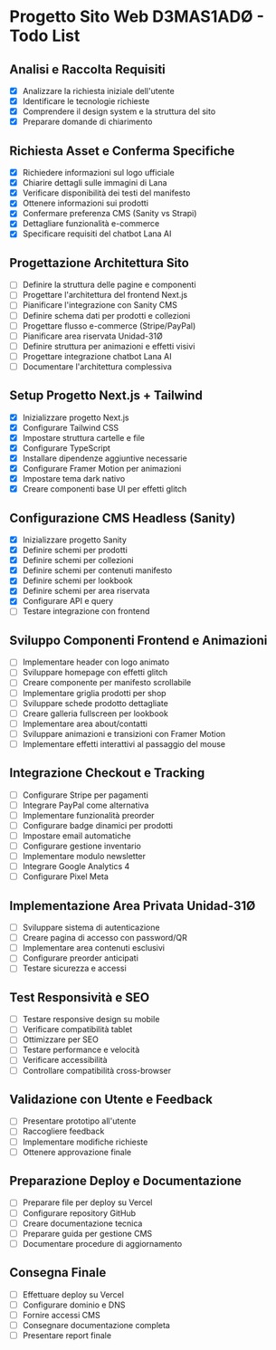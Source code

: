 # Progetto Sito Web D3MAS1ADØ - Todo List

## Analisi e Raccolta Requisiti
- [x] Analizzare la richiesta iniziale dell'utente
- [x] Identificare le tecnologie richieste
- [x] Comprendere il design system e la struttura del sito
- [x] Preparare domande di chiarimento

## Richiesta Asset e Conferma Specifiche
- [x] Richiedere informazioni sul logo ufficiale
- [x] Chiarire dettagli sulle immagini di Lana
- [x] Verificare disponibilità dei testi del manifesto
- [x] Ottenere informazioni sui prodotti
- [x] Confermare preferenza CMS (Sanity vs Strapi)
- [x] Dettagliare funzionalità e-commerce
- [x] Specificare requisiti del chatbot Lana AI

## Progettazione Architettura Sito
- [ ] Definire la struttura delle pagine e componenti
- [ ] Progettare l'architettura del frontend Next.js
- [ ] Pianificare l'integrazione con Sanity CMS
- [ ] Definire schema dati per prodotti e collezioni
- [ ] Progettare flusso e-commerce (Stripe/PayPal)
- [ ] Pianificare area riservata Unidad-31Ø
- [ ] Definire struttura per animazioni e effetti visivi
- [ ] Progettare integrazione chatbot Lana AI
- [ ] Documentare l'architettura complessiva

## Setup Progetto Next.js + Tailwind
- [x] Inizializzare progetto Next.js
- [x] Configurare Tailwind CSS
- [x] Impostare struttura cartelle e file
- [x] Configurare TypeScript
- [x] Installare dipendenze aggiuntive necessarie
- [x] Configurare Framer Motion per animazioni
- [x] Impostare tema dark nativo
- [x] Creare componenti base UI per effetti glitch

## Configurazione CMS Headless (Sanity)
- [x] Inizializzare progetto Sanity
- [x] Definire schemi per prodotti
- [x] Definire schemi per collezioni
- [x] Definire schemi per contenuti manifesto
- [x] Definire schemi per lookbook
- [x] Definire schemi per area riservata
- [x] Configurare API e query
- [ ] Testare integrazione con frontend

## Sviluppo Componenti Frontend e Animazioni
- [ ] Implementare header con logo animato
- [ ] Sviluppare homepage con effetti glitch
- [ ] Creare componente per manifesto scrollabile
- [ ] Implementare griglia prodotti per shop
- [ ] Sviluppare schede prodotto dettagliate
- [ ] Creare galleria fullscreen per lookbook
- [ ] Implementare area about/contatti
- [ ] Sviluppare animazioni e transizioni con Framer Motion
- [ ] Implementare effetti interattivi al passaggio del mouse

## Integrazione Checkout e Tracking
- [ ] Configurare Stripe per pagamenti
- [ ] Integrare PayPal come alternativa
- [ ] Implementare funzionalità preorder
- [ ] Configurare badge dinamici per prodotti
- [ ] Impostare email automatiche
- [ ] Configurare gestione inventario
- [ ] Implementare modulo newsletter
- [ ] Integrare Google Analytics 4
- [ ] Configurare Pixel Meta

## Implementazione Area Privata Unidad-31Ø
- [ ] Sviluppare sistema di autenticazione
- [ ] Creare pagina di accesso con password/QR
- [ ] Implementare area contenuti esclusivi
- [ ] Configurare preorder anticipati
- [ ] Testare sicurezza e accessi

## Test Responsività e SEO
- [ ] Testare responsive design su mobile
- [ ] Verificare compatibilità tablet
- [ ] Ottimizzare per SEO
- [ ] Testare performance e velocità
- [ ] Verificare accessibilità
- [ ] Controllare compatibilità cross-browser

## Validazione con Utente e Feedback
- [ ] Presentare prototipo all'utente
- [ ] Raccogliere feedback
- [ ] Implementare modifiche richieste
- [ ] Ottenere approvazione finale

## Preparazione Deploy e Documentazione
- [ ] Preparare file per deploy su Vercel
- [ ] Configurare repository GitHub
- [ ] Creare documentazione tecnica
- [ ] Preparare guida per gestione CMS
- [ ] Documentare procedure di aggiornamento

## Consegna Finale
- [ ] Effettuare deploy su Vercel
- [ ] Configurare dominio e DNS
- [ ] Fornire accessi CMS
- [ ] Consegnare documentazione completa
- [ ] Presentare report finale

